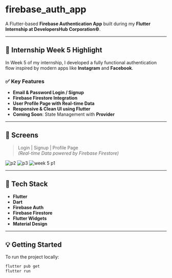 #  firebase_auth_app

A Flutter-based **Firebase Authentication App** built during my **Flutter Internship at DevelopersHub Corporation©**.

---

## 📌 Internship Week 5 Highlight

In Week 5 of my internship, I developed a fully functional authentication flow inspired by modern apps like **Instagram** and **Facebook**.

### ✅ Key Features
- **Email & Password Login / Signup**
- **Firebase Firestore Integration**
- **User Profile Page with Real-time Data**
- **Responsive & Clean UI using Flutter**
- **Coming Soon**: State Management with **Provider**

---

## 📱 Screens

> Login | Signup | Profile Page  
> *(Real-time Data powered by Firebase Firestore)*

![p2](https://github.com/user-attachments/assets/559a5f88-55bd-4add-9eac-a78d108c611e)
![p3](https://github.com/user-attachments/assets/1a2886f6-ed4c-4547-9723-2155530e49e5)
![week 5 p1](https://github.com/user-attachments/assets/8afe5091-4452-4e6b-afe0-d3a2d8768e33)

---

## 📂 Tech Stack
- **Flutter**
- **Dart**
- **Firebase Auth**
- **Firebase Firestore**
- **Flutter Widgets**
- **Material Design**

---

## 💡 Getting Started

To run the project locally:

```bash
flutter pub get
flutter run
